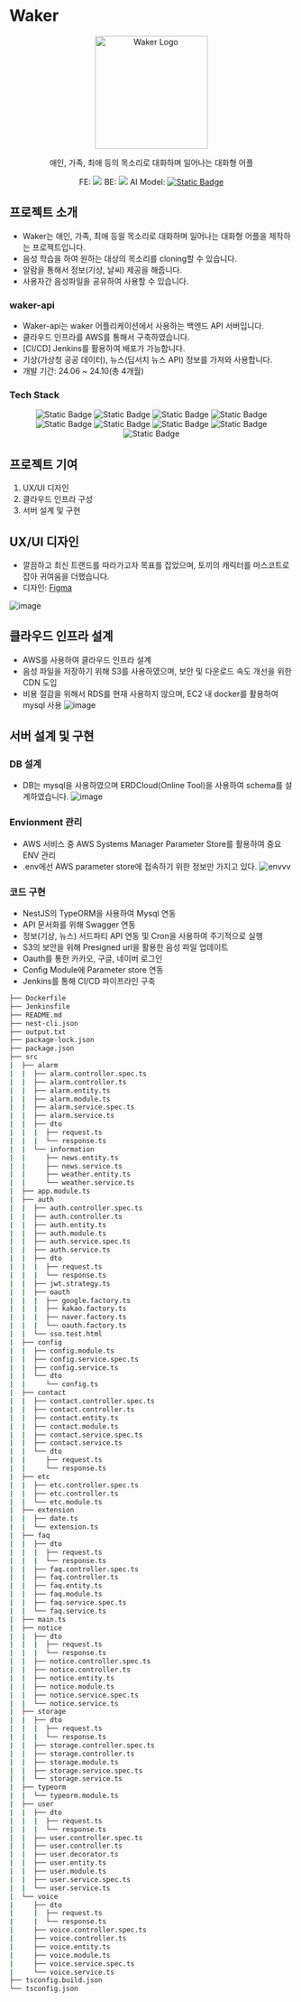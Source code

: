 
# Waker
<p align="center">
  <img src="https://github.com/user-attachments/assets/d34d8252-bd35-4d80-a0b7-b276596b8721" width="200" alt="Waker Logo" />
</p>

<p align="center">애인, 가족, 최애 등의 목소리로 대화하며 일어나는 대화형 어플</p>
<p align="center">
  FE: <img src="https://img.shields.io/badge/Flutter-02569B?style=for-the-badge&logo=flutter&logoColor=white"/>
  BE: <img src="https://img.shields.io/badge/nestjs-123?style=for-the-badge&logo=nestjs&logoColor=%23E0234E"/>
  AI Model: 
  <a href="https://github.com/FunAudioLLM/CosyVoice"> 
    <img alt="Static Badge" src="https://img.shields.io/badge/CozyVoice-123?style=for-the-badge&color=%23ECD53F"/>
  </a>
</p>

## 프로젝트 소개
- Waker는 애인, 가족, 최애 등읠 목소리로 대화하며 일어나는 대화형 어플을 제작하는 프로젝트입니다.
- 음성 학습을 하여 원하는 대상의 목소리를 cloning할 수 있습니다.
- 알람을 통해서 정보(기상, 날씨) 제공을 해줍니다.
- 사용자간 음성파일을 공유하여 사용할 수 있습니다.
### waker-api
- Waker-api는 waker 어플리케이션에서 사용하는 백엔드 API 서버입니다.
- 클라우드 인프라를 AWS를 통해서 구축하였습니다.
- [CI/CD] Jenkins를 활용하여 배포가 가능합니다.
- 기상(가상청 공공 데이터), 뉴스(딥서치 뉴스 API) 정보를 가져와 사용합니다.
- 개발 기간: 24.06 ~ 24.10(총 4개월)

### Tech Stack
<p align="center">
  <img alt="Static Badge" src="https://img.shields.io/badge/typescript-123?style=for-the-badge&logo=typescript&logoColor=%233178C6">
  <img alt="Static Badge" src="https://img.shields.io/badge/nestjs-123?style=for-the-badge&logo=nestjs&logoColor=%23E0234E">
  <img alt="Static Badge" src="https://img.shields.io/badge/mysql-123?style=for-the-badge&logo=mysql&logoColor=%234479A1">
  <img alt="Static Badge" src="https://img.shields.io/badge/redis-123?style=for-the-badge&logo=redis&logoColor=%23FF4438">
  <img alt="Static Badge" src="https://img.shields.io/badge/git-123?style=for-the-badge&logo=git&logoColor=%23F05032">
  <img alt="Static Badge" src="https://img.shields.io/badge/jenkins-123?style=for-the-badge&logo=jenkins&logoColor=%23D24939">
  <img alt="Static Badge" src="https://img.shields.io/badge/amazonec2-123?style=for-the-badge&logo=amazonec2&logoColor=%23FF9900">
  <img alt="Static Badge" src="https://img.shields.io/badge/amazons3-123?style=for-the-badge&logo=amazons3&logoColor=%23569A31">
  <img alt="Static Badge" src="https://img.shields.io/badge/docker-123?style=for-the-badge&logo=docker&logoColor=%232496ED">
</p>

## 프로젝트 기여
1. UX/UI 디자인
2. 클라우드 인프라 구성
3. 서버 설계 및 구현

## UX/UI 디자인
- 깔끔하고 최신 트랜드를 따라가고자 목표를 잡았으며, 토끼의 캐릭터를 마스코트로 잡아 귀여움을 더했습니다. 
- 디자인: <a href="https://www.figma.com/design/al2sXFT1PyxuZOE3mhgBy9/waker_hi-fi?node-id=0-1&t=eGh9JdMahgkOUPZb-1">Figma<a>

![image](https://github.com/user-attachments/assets/b448347a-036b-40f2-a82c-c857cdb4750b)

## 클라우드 인프라 설계
- AWS를 사용하여 클라우드 인프라 설계
- 음성 파일을 저장하기 위해 S3를 사용하였으며, 보안 및 다운로드 속도 개선을 위한 CDN 도입
- 비용 절감을 위해서 RDS를 현재 사용하지 않으며, EC2 내 docker를 활용하여 mysql 사용
![image](https://github.com/user-attachments/assets/25370fc9-881b-4b76-951b-9bb6761974f9)


## 서버 설계 및 구현
### DB 설계
- DB는 mysql을 사용하였으며 ERDCloud(Online Tool)을 사용하여 schema를 설계하였습니다.
![image](https://github.com/user-attachments/assets/0726c027-76e3-454e-b7eb-fcac55781c15)

### Envionment 관리
- AWS 서비스 중 AWS Systems Manager Parameter Store를 활용하여 중요 ENV 관리
- .env에선 AWS parameter store에 접속하기 위한 정보만 가지고 있다.
![envvv](https://github.com/user-attachments/assets/34db1186-4f6c-4610-9757-dc9490b1dfe5)

### 코드 구현
- NestJS의 TypeORM을 사용하여 Mysql 연동
- API 문서화를 위해 Swagger 연동
- 정보(기상, 뉴스) 서드파티 API 연동 및 Cron을 사용하여 주기적으로 실행
- S3의 보안을 위해 Presigned url을 활용한 음성 파일 업데이트
- Oauth를 통한 카카오, 구글, 네이버 로그인
- Config Module에 Parameter store 연동
- Jenkins를 통해 CI/CD 파이프라인 구축

```bash
├── Dockerfile
├── Jenkinsfile
├── README.md
├── nest-cli.json
├── output.txt
├── package-lock.json
├── package.json
├── src
|  ├── alarm
|  |  ├── alarm.controller.spec.ts
|  |  ├── alarm.controller.ts
|  |  ├── alarm.entity.ts
|  |  ├── alarm.module.ts
|  |  ├── alarm.service.spec.ts
|  |  ├── alarm.service.ts
|  |  ├── dto
|  |  |  ├── request.ts
|  |  |  └── response.ts
|  |  └── information
|  |     ├── news.entity.ts
|  |     ├── news.service.ts
|  |     ├── weather.entity.ts
|  |     └── weather.service.ts
|  ├── app.module.ts
|  ├── auth
|  |  ├── auth.controller.spec.ts
|  |  ├── auth.controller.ts
|  |  ├── auth.entity.ts
|  |  ├── auth.module.ts
|  |  ├── auth.service.spec.ts
|  |  ├── auth.service.ts
|  |  ├── dto
|  |  |  ├── request.ts
|  |  |  └── response.ts
|  |  ├── jwt.strategy.ts
|  |  ├── oauth
|  |  |  ├── google.factory.ts
|  |  |  ├── kakao.factory.ts
|  |  |  ├── naver.factory.ts
|  |  |  └── oauth.factory.ts
|  |  └── sso.test.html
|  ├── config
|  |  ├── config.module.ts
|  |  ├── config.service.spec.ts
|  |  ├── config.service.ts
|  |  └── dto
|  |     └── config.ts
|  ├── contact
|  |  ├── contact.controller.spec.ts
|  |  ├── contact.controller.ts
|  |  ├── contact.entity.ts
|  |  ├── contact.module.ts
|  |  ├── contact.service.spec.ts
|  |  ├── contact.service.ts
|  |  └── dto
|  |     ├── request.ts
|  |     └── response.ts
|  ├── etc
|  |  ├── etc.controller.spec.ts
|  |  ├── etc.controller.ts
|  |  └── etc.module.ts
|  ├── extension
|  |  ├── date.ts
|  |  └── extension.ts
|  ├── faq
|  |  ├── dto
|  |  |  ├── request.ts
|  |  |  └── response.ts
|  |  ├── faq.controller.spec.ts
|  |  ├── faq.controller.ts
|  |  ├── faq.entity.ts
|  |  ├── faq.module.ts
|  |  ├── faq.service.spec.ts
|  |  └── faq.service.ts
|  ├── main.ts
|  ├── notice
|  |  ├── dto
|  |  |  ├── request.ts
|  |  |  └── response.ts
|  |  ├── notice.controller.spec.ts
|  |  ├── notice.controller.ts
|  |  ├── notice.entity.ts
|  |  ├── notice.module.ts
|  |  ├── notice.service.spec.ts
|  |  └── notice.service.ts
|  ├── storage
|  |  ├── dto
|  |  |  ├── request.ts
|  |  |  └── response.ts
|  |  ├── storage.controller.spec.ts
|  |  ├── storage.controller.ts
|  |  ├── storage.module.ts
|  |  ├── storage.service.spec.ts
|  |  └── storage.service.ts
|  ├── typeorm
|  |  └── typeorm.module.ts
|  ├── user
|  |  ├── dto
|  |  |  ├── request.ts
|  |  |  └── response.ts
|  |  ├── user.controller.spec.ts
|  |  ├── user.controller.ts
|  |  ├── user.decorator.ts
|  |  ├── user.entity.ts
|  |  ├── user.module.ts
|  |  ├── user.service.spec.ts
|  |  └── user.service.ts
|  └── voice
|     ├── dto
|     |  ├── request.ts
|     |  └── response.ts
|     ├── voice.controller.spec.ts
|     ├── voice.controller.ts
|     ├── voice.entity.ts
|     ├── voice.module.ts
|     ├── voice.service.spec.ts
|     └── voice.service.ts
├── tsconfig.build.json
└── tsconfig.json
```
